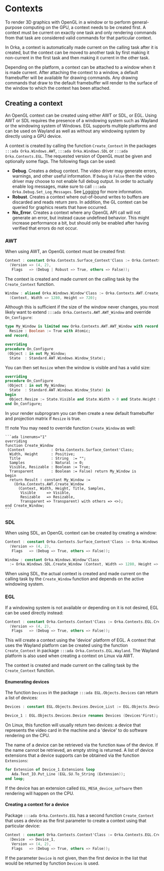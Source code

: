 # Contexts

To render 3D graphics with OpenGL in a window or to perform general-purpose
computing on the GPU, a context needs to be created first. A context must
be current on exactly one task and only rendering commands from that task
are considered valid commands for that particular context.

In Orka, a context is automatically made current on the calling task after
it is created, but the context can be moved to another task by first making
it non-current in the first task and then making it current in the other task.

Depending on the platform, a context can be attached to a window when it is
made current. After attaching the context to a window, a default framebuffer
will be available for drawing commands. Any drawing commands that draw to
the default framebuffer will render to the surface of the window to which
the context has been attached.

## Creating a context

An OpenGL context can be created using either AWT or SDL, or EGL.
Using AWT or SDL requires the presence of a windowing system such
as Wayland or the windowing system of Windows.
EGL supports multiple platforms and can be used on Wayland as well
as without any windowing system by directly using a GPU device.

A context is created by calling the function `Create_Context` in the packages
`:::ada Orka.Windows.AWT`, `:::ada Orka.Windows.SDL` or `:::ada Orka.Contexts.EGL`.
The requested version of OpenGL must be given and optionally some flags.
The following flags can be used:

- **Debug**. Creates a debug context. The video driver may generate errors,
  warnings, and other useful information. If `Debug` is `False` then the
  video driver may choose to not enable full debug output. In order to
  actually enable log messages, make sure to call `:::ada Orka.Debug.Set_Log_Messages`.
  See [Logging](/logging/#opengl-debugging) for more information.
- **Robust**. Creates a context where out-of-bound writes to buffers are
  discarded and reads return zero. In addition, the GL context can be queried
  for graphics resets that have occurred.
- **No_Error**. Creates a context where any OpenGL API call will not generate
  an error, but instead cause undefined behavior. This might increase performance
  a bit, but should only be enabled after having verified that errors do not
  occur.

### AWT

When using AWT, an OpenGL context must be created first:

```ada linenums="1"
Context : constant Orka.Contexts.Surface_Context'Class := Orka.Contexts.AWT.Create_Context
  (Version => (4, 2),
   Flags   => (Debug | Robust => True, others => False));
```

The context is created and made current on the calling task by the `Create_Context`
function.

```ada linenums="1"
Window : aliased Orka.Windows.Window'Class := Orka.Contexts.AWT.Create_Window
  (Context, Width => 1280, Height => 720);
```

Although this is sufficient if the size of the window never changes, you most
likely want to extend `:::ada Orka.Contexts.AWT.AWT_Window` and override
`On_Configure`:

```ada linenums="1"
type My_Window is limited new Orka.Contexts.AWT.AWT_Window with record
  Resize : Boolean := True with Atomic;
end record;

overriding
procedure On_Configure
 (Object : in out My_Window;
  State  : Standard.AWT.Windows.Window_State);
```

You can then set `Resize` when the window is visible and has a valid size:

```ada linenums="1"
overriding
procedure On_Configure
 (Object : in out My_Window;
  State  : Standard.AWT.Windows.Window_State) is
begin
  Object.Resize := State.Visible and State.Width > 0 and State.Height > 0;
end On_Configure;
```

In your render subprogram you can then create a new default framebuffer
and projection matrix if `Resize` is true.

!!! note
    You may need to override function `Create_Window` as well:

    ```ada linenums="1"
    overriding
    function Create_Window
     (Context            : Orka.Contexts.Surface_Context'Class;
      Width, Height      : Positive;
      Title              : String  := "";
      Samples            : Natural := 0;
      Visible, Resizable : Boolean := True;
      Transparent        : Boolean := False) return My_Window is
    begin
      return Result : constant My_Window :=
        (Orka.Contexts.AWT.Create_Window
          (Context, Width, Height, Title, Samples,
           Visible     => Visible,
           Resizable   => Resizable,
           Transparent => Transparent) with others => <>);
    end Create_Window;
    ```

### SDL

When using SDL, an OpenGL context can be created by creating a window:

```ada linenums="1"
Context : constant Orka.Contexts.Surface_Context'Class := Orka.Windows.SDL.Create_Context
  (Version => (4, 2),
   Flags   => (Debug => True, others => False));

Window : constant Orka.Windows.Window'Class
  := Orka.Windows.SDL.Create_Window (Context, Width => 1280, Height => 720);
```

When using SDL, the actual context is created and made current on the calling
task by the `Create_Window` function and depends on the active windowing system.

### EGL

If a windowing system is not available or depending on it is not desired,
EGL can be used directly instead:

```ada linenums="1"
Context : constant Orka.Contexts.Context'Class := Orka.Contexts.EGL.Create_Context
  (Version => (4, 2),
   Flags   => (Debug => True, others => False));
```

This will create a context using the 'device' platform of EGL. A context that uses
the Wayland platform can be created using the function `Create_Context` in package
`:::ada Orka.Contexts.EGL.Wayland`. The Wayland platform is also used when creating
a context on Linux via AWT.

The context is created and made current on the calling task by the `Create_Context`
function.

#### Enumerating devices

The function `Devices` in the package `:::ada EGL.Objects.Devices` can return
a list of devices:

```ada linenums="1"
Devices : constant EGL.Objects.Devices.Device_List := EGL.Objects.Devices.Devices;

Device_1 : EGL.Objects.Devices.Device renames Devices (Devices'First);
```

On Linux, this function will usually return two devices: a device that
represents the video card in the machine and a 'device' to do software rendering
on the CPU.

The name of a device can be retrieved via the function `Name` of the device.
If the name cannot be retrieved, an empty string is returned. A list of device
extensions that a device supports can be obtained via the function `Extensions`:

```ada linenums="1"
for Extension of Device_1.Extensions loop
   Ada.Text_IO.Put_Line (EGL.SU.To_String (Extension));
end loop;
```

If the device has an extension called `EGL_MESA_device_software` then rendering
will happen on the CPU.

#### Creating a context for a device

Package `:::ada Orka.Contexts.EGL` has a second function `Create_Context` that
uses a device as the first parameter to create a context using that particular
device:

```ada linenums="1"
Context : constant Orka.Contexts.Context'Class := Orka.Contexts.EGL.Create_Context
  (Device  => Device_1,
   Version => (4, 2),
   Flags   => (Debug => True, others => False));
```

If the parameter `Device` is not given, then the first device in the list
that would be returned by function `Devices` is used.
